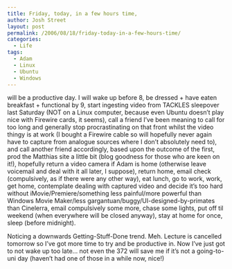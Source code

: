 ```yaml
---
title: Friday, today, in a few hours time,
author: Josh Street
layout: post
permalink: /2006/08/18/friday-today-in-a-few-hours-time/
categories:
  - Life
tags:
  - Adam
  - Linux
  - Ubuntu
  - Windows
---
```

will be a productive day. I will wake up before 8, be dressed + have eaten breakfast + functional by 9, start ingesting video from TACKLES sleepover last Saturday (NOT on a Linux computer, because even Ubuntu doesn&#8217;t play nice with Firewire cards, it seems), call a friend I&#8217;ve been meaning to call for too long and generally stop procrastinating on that front whilst the video thingy is at work (I bought a Firewire cable so will hopefully never again have to capture from analogue sources where I don&#8217;t absolutely need to), and call another friend accordingly, based upon the outcome of the first, prod the Matthias site a little bit (blog goodness for those who are keen on it!), hopefully return a video camera if Adam is home (otherwise leave voicemail and deal with it all later, I suppose), return home, email check (compulsively, as if there were any other way), eat lunch, go to work, work, get home, contemplate dealing with captured video and decide it&#8217;s too hard without iMovie/Premiere/something less painful/more powerful than Windows Movie Maker/less gargantuan/buggy/UI-designed-by-primates than Cinelerra, email compulsively some more, chase some lights, put off til weekend (when everywhere will be closed anyway), stay at home for once, sleep (before midnight).

Noticing a downwards Getting-Stuff-Done trend. Meh. Lecture is cancelled tomorrow so I&#8217;ve got more time to try and be productive in. Now I&#8217;ve just got to not wake up too late&#8230; not even the 372 will save me if it&#8217;s not a going-to-uni day (haven&#8217;t had one of those in a while now, nice!)